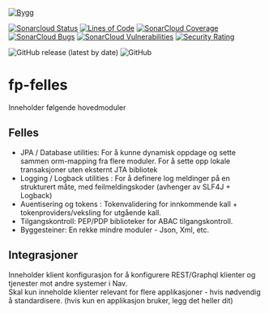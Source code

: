 [![Bygg](https://github.com/navikt/fp-felles/actions/workflows/build.yml/badge.svg)](https://github.com/navikt/fp-felles/actions/workflows/build.yml)

[![Sonarcloud Status](https://sonarcloud.io/api/project_badges/measure?project=navikt_fp-felles&metric=alert_status)](https://sonarcloud.io/dashboard?id=navikt_fp-felles)
[![Lines of Code](https://sonarcloud.io/api/project_badges/measure?project=navikt_fp-felles&metric=ncloc)](https://sonarcloud.io/summary/new_code?id=navikt_fp-felles)
[![SonarCloud Coverage](https://sonarcloud.io/api/project_badges/measure?project=navikt_fp-felles&metric=coverage)](https://sonarcloud.io/component_measures/metric/coverage/list?id=navikt_fp-felles)
[![SonarCloud Bugs](https://sonarcloud.io/api/project_badges/measure?project=navikt_fp-felles&metric=bugs)](https://sonarcloud.io/component_measures/metric/reliability_rating/list?id=navikt_fp-felles)
[![SonarCloud Vulnerabilities](https://sonarcloud.io/api/project_badges/measure?project=navikt_fp-felles&metric=vulnerabilities)](https://sonarcloud.io/component_measures/metric/security_rating/list?id=navikt_fp-felles)
[![Security Rating](https://sonarcloud.io/api/project_badges/measure?project=navikt_fp-felles&metric=security_rating)](https://sonarcloud.io/summary/new_code?id=navikt_fp-felles)

![GitHub release (latest by date)](https://img.shields.io/github/v/release/navikt/fp-felles)
![GitHub](https://img.shields.io/github/license/navikt/fp-felles)

# fp-felles

Inneholder følgende hovedmoduler
## Felles
* JPA / Database utilities: For å kunne dynamisk oppdage og sette sammen orm-mapping fra flere moduler.  For å sette opp lokale transaksjoner uten eksternt JTA bibliotek
* Logging / Logback utilities : For å definere log meldinger på en strukturert måte, med feilmeldingskoder (avhenger av SLF4J + Logback)
* Auentisering og tokens : Tokenvalidering for innkommende kall + tokenproviders/veksling for utgående kall.  
* Tilgangskontroll: PEP/PDP biblioteker for ABAC tilgangskontroll.
* Byggesteiner: En rekke mindre moduler - Json, Xml, etc.

## Integrasjoner

Inneholder klient konfigurasjon for å konfigurere REST/Graphql klienter og tjenester mot andre systemer i Nav.  
Skal kun inneholde klienter relevant for flere applikasjoner - hvis nødvendig å standardisere. (hvis kun en applikasjon bruker, legg det heller dit)

